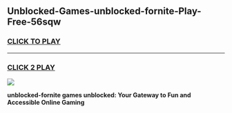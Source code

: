 
## Unblocked-Games-unblocked-fornite-Play-Free-56sqw
<h3>
<a href="https://premium76.site?title=unblocked-fornite&ref=12A">CLICK TO PLAY</a></h3>
<hr>

<h3>
<a href="https://premium76.site?title=unblocked-fornite&ref=12A">CLICK 2 PLAY</a>
  
</h3>

<a href="https://premium76.site?title=unblocked-fornite&ref=12A"><img src="https://clearcache.store/games.png"></a>


**unblocked-fornite games unblocked: Your Gateway to Fun and Accessible Online Gaming**
